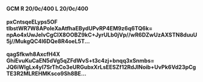 #### GCM R 20/0c/400 L 20/0c/400
**pxCntsqeELyps5OF**<br/>**tlbstWR7W8APoIeXaAtfhaEBydUPvRP4EM9z6q6TQ6k=**<br/>**npAo4xUwJeIvCgCIX8OOBZ9kC+JyrULb0jVp//wR6DZwUzAXSTN8duuU5j//MukgQC4l6DQe8R4oeL5T...**<br/><br/>
**qagSfkwh8AxcfH4X**<br/>**GhiEvuKuCaEN5dVg5qZFdWvS+t3c4zj+bnqq3xSnmbs=**<br/>**JQ6iWIgLx4yI7SrThCo3eURGubxXrLsEESZf12RdJlNoib+UvPk6Vd23pCgTE3R2MLREHMKsco9Sh8BE...**